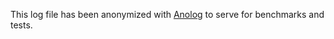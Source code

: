 This log file has been anonymized with [Anolog](https://github.com/Canop/anolog) to serve for benchmarks and tests.
